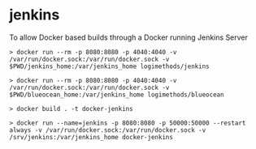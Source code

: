 # jenkins
To allow Docker based builds through a Docker running Jenkins Server

```
> docker run --rm -p 8080:8080 -p 4040:4040 -v /var/run/docker.sock:/var/run/docker.sock -v $PWD/jenkins_home:/var/jenkins_home logimethods/jenkins
```

```
> docker run --rm -p 8080:8080 -p 4040:4040 -v /var/run/docker.sock:/var/run/docker.sock -v $PWD/blueocean_home:/var/jenkins_home logimethods/blueocean
```

```
> docker build . -t docker-jenkins

> docker run --name=jenkins -p 8080:8080 -p 50000:50000 --restart always -v /var/run/docker.sock:/var/run/docker.sock -v /srv/jenkins:/var/jenkins_home docker-jenkins
